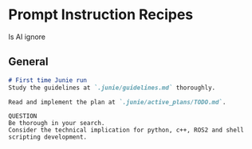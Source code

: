 # Prompt Instruction Recipes

Is AI ignore

## General

```markdown
# First time Junie run 
Study the guidelines at `.junie/guidelines.md` thoroughly.
```


```markdown
Read and implement the plan at `.junie/active_plans/TODO.md`.
```

```mardowm
QUESTION
Be thorough in your search.
Consider the technical implication for python, c++, ROS2 and shell scripting development.
```
